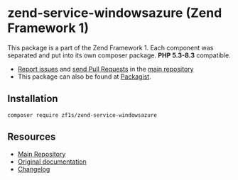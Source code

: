 # zend-service-windowsazure (Zend Framework 1)

This package is a part of the Zend Framework 1. Each component was separated and put into its own composer package.
**PHP 5.3-8.3** compatible.

- [Report issues](https://github.com/zf1s/zf1/issues) and
  [send Pull Requests](https://github.com/zf1s/zf1/pulls)
  in the [main repository](https://github.com/zf1s/zf1)
- This package can also be found at [Packagist](http://packagist.org/packages/zf1s).

## Installation

```
composer require zf1s/zend-service-windowsazure
```

## Resources

- [Main Repository](https://github.com/zf1s/zf1)
- [Original documentation](https://framework.zend.com/manual/1.12/en/manual.html) 
- [Changelog](https://github.com/zf1s/zf1/blob/master/CHANGELOG.md)
